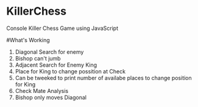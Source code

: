 # KillerChess
Console Killer Chess Game using JavaScript

#What's Working
1. Diagonal Search for enemy
2. Bishop can't jumb
3. Adjacent Search for Enemy King
4. Place for King to change possition at Check
5. Can be tweeked to print number of availabe places to change position for King
6. Check Mate Analysis
7. Bishop only moves Diagonal
